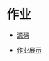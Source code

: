 # 作业

- [源码](https://gitee.com/Wuner/wuner-blog/tree/main/)

- [作业展示](https://wuner-blog.vercel.app/)
